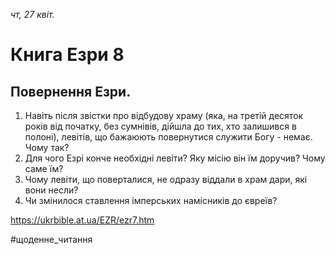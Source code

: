 
_чт, 27 квіт._

# Книга Езри 8

## Повернення Езри.
1. Навіть після звістки про відбудову храму (яка, на третій десяток років від початку, без сумнівів, дійшла до тих, хто залишився в полоні), левітів, що бажаюють повернутися служити Богу - немає. Чому так?
2. Для чого Езрі конче необхідні левіти? Яку місію він їм доручив? Чому саме їм?
3. Чому левіти, що поверталися, не одразу віддали в храм дари, які вони несли?
4. Чи змінилося ставлення імперських намісників до євреїв?

https://ukrbible.at.ua/EZR/ezr7.htm 

#щоденне_читання

